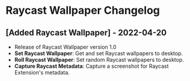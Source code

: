 # Raycast Wallpaper Changelog

## [Added Raycast Wallpaper] - 2022-04-20
- Release of Raycast Wallpaper version 1.0
- **Set Raycast Wallpaper**: Get and set Raycast wallpapers to desktop.
- **Roll Raycast Wallpaper**: Set random Raycast wallpapers to desktop.
- **Capture Raycast Metadata**: Capture a screenshot for Raycast Extension's metadata.
